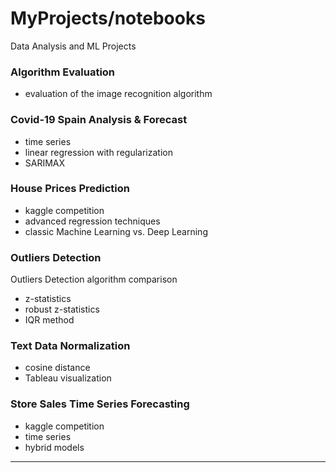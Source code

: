 # MyProjects/notebooks

Data Analysis and ML Projects

### Algorithm Evaluation

- evaluation of the image recognition algorithm


### Covid-19 Spain Analysis & Forecast

- time series
- linear regression with regularization
- SARIMAX 


### House Prices Prediction

- kaggle competition
- advanced regression techniques
- classic Machine Learning vs. Deep Learning



### Outliers Detection

Outliers Detection algorithm comparison

- z-statistics
- robust z-statistics
- IQR method



### Text Data Normalization

- cosine distance
- Tableau visualization



### Store Sales Time Series Forecasting

- kaggle competition
- time series
- hybrid models
_____________________________________________________________________________________

